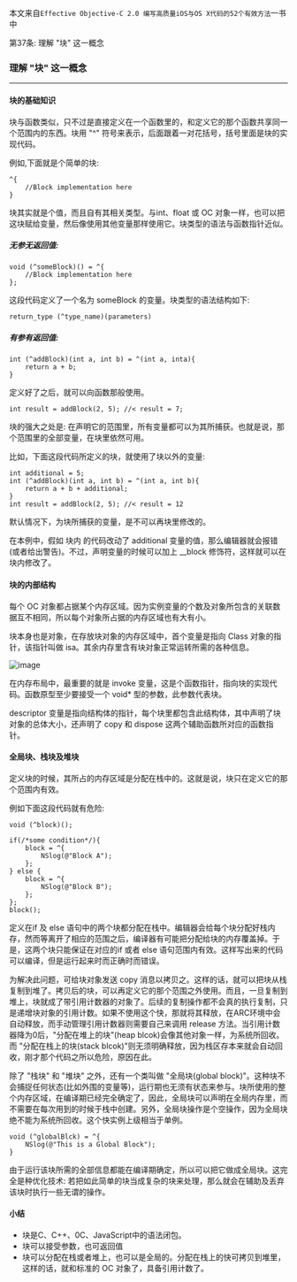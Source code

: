 本文来自`Effective Objective-C 2.0 编写高质量iOS与OS X代码的52个有效方法`一书中

第37条: 理解 "块" 这一概念

###  理解 "块" 这一概念

--- 

#### 块的基础知识

块与函数类似，只不过是直接定义在一个函数里的，和定义它的那个函数共享同一个范围内的东西。块用 "^" 符号来表示，后面跟着一对花括号，括号里面是块的实现代码。

例如,下面就是个简单的块:

    ^{
        //Block implementation here
    }
    
块其实就是个值，而且自有其相关类型。与int、float 或 OC 对象一样，也可以把这块赋给变量，然后像使用其他变量那样使用它。块类型的语法与函数指针近似。

##### 无参无返回值:

    void (^someBlock)() = ^{
        //Block implementation here
    };
    
这段代码定义了一个名为 someBlock 的变量。块类型的语法结构如下:

    return_type (^type_name)(parameters)
    
##### 有参有返回值:

    int (^addBlock)(int a, int b) = ^(int a, inta){
        return a + b;
    }
    
定义好了之后，就可以向函数那般使用。

    int result = addBlock(2, 5); //< result = 7;
    

块的强大之处是: 在声明它的范围里，所有变量都可以为其所捕获。也就是说，那个范围里的全部变量，在块里依然可用。

比如，下面这段代码所定义的块，就使用了块以外的变量:
    
    int additional = 5;
    int (^addBlock)(int a, int b) = ^(int a, int b){
        return a + b + additional;
    }
    int result = addBlock(2, 5); //< result = 12
    
默认情况下，为块所捕获的变量，是不可以再块里修改的。

在本例中，假如 块内 的代码改动了 additional 变量的值，那么编辑器就会报错(或者给出警告)。不过，声明变量的时候可以加上 __block 修饰符，这样就可以在块内修改了。


#### 块的内部结构

每个 OC 对象都占据某个内存区域。因为实例变量的个数及对象所包含的关联数据互不相同，所以每个对象所占据的内存区域也有大有小。

块本身也是对象，在存放块对象的内存区域中，首个变量是指向 Class 对象的指针，该指针叫做 isa。其余内存里含有块对象正常运转所需的各种信息。

![image](http://note.youdao.com/favicon.ico)

在内存布局中，最重要的就是 invoke 变量，这是个函数指针，指向块的实现代码。函数原型至少要接受一个 void* 型的参数，此参数代表块。

descriptor 变量是指向结构体的指针，每个块里都包含此结构体，其中声明了块对象的总体大小，还声明了 copy 和 dispose 这两个辅助函数所对应的函数指针。


#### 全局块、栈块及堆块

定义块的时候，其所占的内存区域是分配在栈中的。这就是说，块只在定义它的那个范围内有效。

例如下面这段代码就有危险:

    void (^block)();
    
    if(/*some condition*/){
        block = ^{
            NSlog(@"Block A");
        };
    } else {
        block = ^{
            NSlog(@"Block B");
        };
    };
    block();

定义在if 及 else 语句中的两个块都分配在栈中。编辑器会给每个块分配好栈内存，然而等离开了相应的范围之后，编译器有可能把分配给块的内存覆盖掉。于是，这两个块只能保证在对应的if 或者 else 语句范围内有效。这样写出来的代码可以编译，但是运行起来时而正确时而错误。

为解决此问题，可给块对象发送 copy 消息以拷贝之。这样的话，就可以把块从栈复制到堆了。拷贝后的块，可以再定义它的那个范围之外使用。而且，一旦复制到堆上，块就成了带引用计数器的对象了。后续的复制操作都不会真的执行复制，只是递增块对象的引用计数。如果不使用这个快，那就将其释放，在ARC环境中会自动释放，而手动管理引用计数器则需要自己来调用 release 方法。当引用计数器降为0后，"分配在堆上的块"(heap blcok)会像其他对象一样，为系统所回收。而 "分配在栈上的块(stack blcok)"则无须明确释放，因为栈区存本来就会自动回收，刚才那个代码之所以危险，原因在此。

除了 "栈块" 和 "堆块" 之外，还有一个类叫做 "全局块(global block)"。这种块不会捕捉任何状态(比如外围的变量等)，运行期也无须有状态来参与。块所使用的整个内存区域，在编译期已经完全确定了，因此，全局块可以声明在全局内存里，而不需要在每次用到的时候于栈中创建。另外，全局块操作是个空操作，因为全局块绝不能为系统所回收。这个快实例上级相当于单例。

    void (^globalBlck) = ^{
        NSlog(@"This is a Global Block");
    }
    
由于运行该块所需的全部信息都能在编译期确定，所以可以把它做成全局块。这完全是种优化技术: 若把如此简单的块当成复杂的块来处理，那么就会在辅助及丢弃该块时执行一些无谓的操作。

#### 小结

- 块是C、C++、0C、JavaScript中的语法闭包。
- 块可以接受参数，也可返回值
- 块可以分配在栈或者堆上，也可以是全局的。分配在栈上的快可拷贝到堆里，这样的话，就和标准的 OC 对象了，具备引用计数了。
 
 

